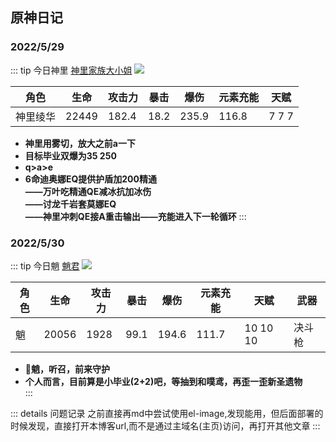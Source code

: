 

## 原神日记

### 2022/5/29
:::  tip 今日神里
[神里家族大小姐](https://images8.alphacoders.com/115/thumb-1920-1159268.jpg)
<image src="https://images8.alphacoders.com/115/thumb-1920-1159268.jpg"></image>
   
|    角色 |生命| 攻击力 | 暴击  |  爆伤  |  元素充能  | 天赋|
| ---- | ----  |  ---- | ---- | ---- |    ----|----|
| 神里绫华 |22449|182.4 | 18.2 | 235.9 | 116.8 | 7 7 7|
    
- <b>神里用雾切，放大之前a一下</b>
- <b>目标毕业双爆为35 250</b>
- <b>q>a>e</b>
- <b> 6命迪奥娜EQ提供护盾加200精通<br/>——万叶吃精通QE减冰抗加冰伤<br/>——讨龙千岩套莫娜EQ<br/>——神里冲刺QE接A重击输出——充能进入下一轮循环</b>
:::

### 2022/5/30
:::  tip 今日魈
[魈君](https://images3.alphacoders.com/112/thumb-1920-1126757.jpg)
<image src="https://images3.alphacoders.com/112/thumb-1920-1126757.jpg"></image>
   
|    角色 |生命| 攻击力 | 暴击  |  爆伤  |  元素充能  | 天赋|武器 |
| ---- | ----  |  ---- | ---- | ---- |    ----|----|----|
| 魈 | 20056| 1928|  99.1|  194.6| 111.7 | 10 10 10|决斗枪|
    
- <b>:ghost:魈，听召，前来守护</b>  
- <b>个人而言，目前算是小毕业(2+2)吧，等抽到和噗鸢，再歪一歪新圣遗物</b>  
:::

::: details 问题记录
之前直接再md中尝试使用el-image,发现能用，但后面部署的时候发现，直接打开本博客url,而不是通过主域名(主页)访问，再打开其他文章
:::